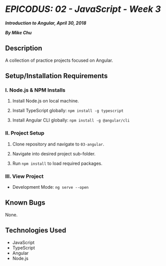 # _EPICODUS: 02 - JavaScript - Week 3_

***Introduction to Angular, April 30, 2018***

***By Mike Chu***

## Description

A collection of practice projects focused on Angular.

## Setup/Installation Requirements

### I. Node.js & NPM Installs

1. Install Node.js on local machine.

2. Install TypeScript globally: `npm install -g typescript`

3. Install Angular CLI globally: `npm install -g @angular/cli`

### II. Project Setup

1. Clone repository and navigate to `03-angular`.

2. Navigate into desired project sub-folder.

3. Run `npm install` to load required packages.

### III. View Project

- Development Mode: `ng serve --open`

## Known Bugs

None.

## Technologies Used

- JavaScript
- TypeScript
- Angular
- Node.js
